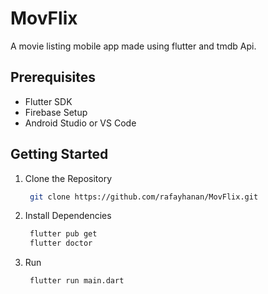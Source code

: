 # MovFlix
A movie listing mobile app made using flutter and tmdb Api.

## Prerequisites
- Flutter SDK
- Firebase Setup
- Android Studio or VS Code

## Getting Started

1. Clone the Repository

   ```sh
    git clone https://github.com/rafayhanan/MovFlix.git
    ```

2. Install Dependencies

   ```sh
    flutter pub get
    flutter doctor
    ```
3. Run

   ```sh
    flutter run main.dart
    ```


